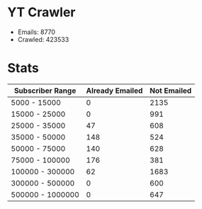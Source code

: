 # YT Crawler
- Emails: 8770
- Crawled: 423533

# Stats
| Subscriber Range  | Already Emailed | Not Emailed |
|-------|-------|-------|
| 5000 - 15000 | 0 | 2135 |
| 15000 - 25000 | 0 | 991 |
| 25000 - 35000 | 47 | 608 |
| 35000 - 50000 | 148 | 524 |
| 50000 - 75000 | 140 | 628 |
| 75000 - 100000 | 176 | 381 |
| 100000 - 300000 | 62 | 1683 |
| 300000 - 500000 | 0 | 600 |
| 500000 - 1000000 | 0 | 647 |
